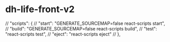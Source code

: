 # dh-life-front-v2

 // "scripts": {
  //   "start": "GENERATE_SOURCEMAP=false react-scripts start",
  //   "build": "GENERATE_SOURCEMAP=false react-scripts build",
  //   "test": "react-scripts test",
  //   "eject": "react-scripts eject"
  // },